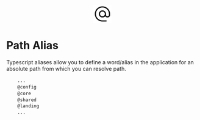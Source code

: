 <p align="center">
  <img src="../docs/images/path_alias.svg" alt="path-alias" width="48px" height="48px"/>
  <br>
</p>

# Path Alias

Typescript aliases allow you to define a word/alias in the application for an absolute path from which you can resolve path.

```bash
    ...
    @config 
    @core
    @shared
    @landing
    ...
```
